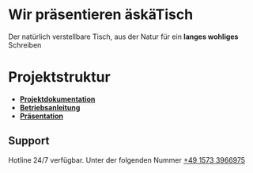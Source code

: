 # Wir präsentieren äskäTisch

Der natürlich verstellbare Tisch, aus der Natur für ein **langes wohliges** Schreiben


# Projektstruktur

- **[Projektdokumentation]()**
- **[Betriebsanleitung](https://github.com/theRandString/Aeskaetisch/tree/main/Betriebsanleitung)**
- **[Präsentation]()**

## Support

Hotline 24/7 verfügbar. Unter der folgenden Nummer [+49 1573 3966975]()